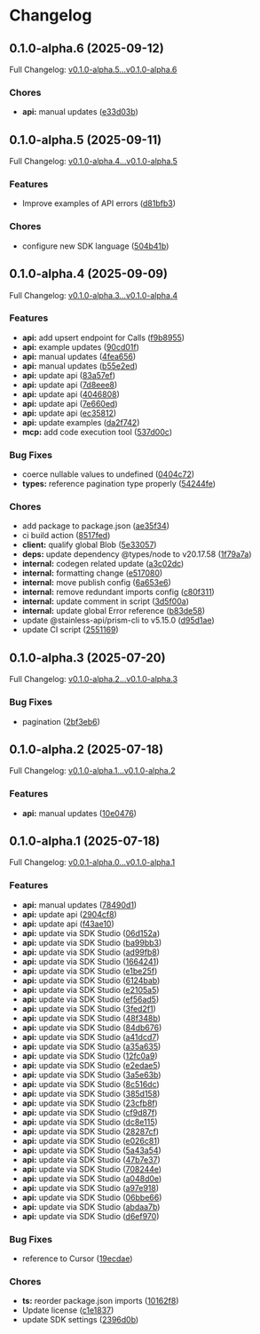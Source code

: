 # Changelog

## 0.1.0-alpha.6 (2025-09-12)

Full Changelog: [v0.1.0-alpha.5...v0.1.0-alpha.6](https://github.com/moonbaseai/moonbase-sdk-typescript/compare/v0.1.0-alpha.5...v0.1.0-alpha.6)

### Chores

* **api:** manual updates ([e33d03b](https://github.com/moonbaseai/moonbase-sdk-typescript/commit/e33d03b61bda92e5d3a4d3dfeb58fec0f1ed59af))

## 0.1.0-alpha.5 (2025-09-11)

Full Changelog: [v0.1.0-alpha.4...v0.1.0-alpha.5](https://github.com/moonbaseai/moonbase-sdk-typescript/compare/v0.1.0-alpha.4...v0.1.0-alpha.5)

### Features

* Improve examples of API errors ([d81bfb3](https://github.com/moonbaseai/moonbase-sdk-typescript/commit/d81bfb39f768d5f4b2ecbdcf35874751745c64dd))


### Chores

* configure new SDK language ([504b41b](https://github.com/moonbaseai/moonbase-sdk-typescript/commit/504b41b7c3d0610a2ffef9aa2bbcab612d6b5698))

## 0.1.0-alpha.4 (2025-09-09)

Full Changelog: [v0.1.0-alpha.3...v0.1.0-alpha.4](https://github.com/moonbaseai/moonbase-sdk-typescript/compare/v0.1.0-alpha.3...v0.1.0-alpha.4)

### Features

* **api:** add upsert endpoint for Calls ([f9b8955](https://github.com/moonbaseai/moonbase-sdk-typescript/commit/f9b8955e67dd1671cdc10be0b2cb87bce1d4414e))
* **api:** example updates ([90cd01f](https://github.com/moonbaseai/moonbase-sdk-typescript/commit/90cd01f206d667b63edeb89089fd546404acb996))
* **api:** manual updates ([4fea656](https://github.com/moonbaseai/moonbase-sdk-typescript/commit/4fea656dee37f6183c2c5424bd7149fdf0977bbb))
* **api:** manual updates ([b55e2ed](https://github.com/moonbaseai/moonbase-sdk-typescript/commit/b55e2ed9a42839034c8cb0be9f4370b9129497b6))
* **api:** update api ([83a57ef](https://github.com/moonbaseai/moonbase-sdk-typescript/commit/83a57ef43aa36b2644dcf88ce80c7153ff113810))
* **api:** update api ([7d8eee8](https://github.com/moonbaseai/moonbase-sdk-typescript/commit/7d8eee8c4adf3e9ef529bf53e2b6f3a425be06b7))
* **api:** update api ([4046808](https://github.com/moonbaseai/moonbase-sdk-typescript/commit/4046808d9018c3b3aa84c0ef461cd9b85feb1b83))
* **api:** update api ([7e660ed](https://github.com/moonbaseai/moonbase-sdk-typescript/commit/7e660edd3e28a22cb42145d9795a311b7dc9a83f))
* **api:** update api ([ec35812](https://github.com/moonbaseai/moonbase-sdk-typescript/commit/ec3581234bd095a9a54720974467fd799881f419))
* **api:** update examples ([da2f742](https://github.com/moonbaseai/moonbase-sdk-typescript/commit/da2f74249edd4c1a228dbd8dc4c92377ebd36813))
* **mcp:** add code execution tool ([537d00c](https://github.com/moonbaseai/moonbase-sdk-typescript/commit/537d00cb4bbff9c57f44f9d252ce3f159d266fa3))


### Bug Fixes

* coerce nullable values to undefined ([0404c72](https://github.com/moonbaseai/moonbase-sdk-typescript/commit/0404c720848a351b75ff12ec9c25a4129bd471cf))
* **types:** reference pagination type properly ([54244fe](https://github.com/moonbaseai/moonbase-sdk-typescript/commit/54244fe32dc7e18cf7c30fd65918fc7ca2ee1ee1))


### Chores

* add package to package.json ([ae35f34](https://github.com/moonbaseai/moonbase-sdk-typescript/commit/ae35f34bedf3645db8639921e8025312afae8eda))
* ci build action ([8517fed](https://github.com/moonbaseai/moonbase-sdk-typescript/commit/8517fed35853898d0fc242244922b45598d3fbc9))
* **client:** qualify global Blob ([5e33057](https://github.com/moonbaseai/moonbase-sdk-typescript/commit/5e33057a5c57cb3d8ae6f0ad0e05e11d2a410c32))
* **deps:** update dependency @types/node to v20.17.58 ([1f79a7a](https://github.com/moonbaseai/moonbase-sdk-typescript/commit/1f79a7a0b8ab2bd9c6eb67154277467ac461cbd4))
* **internal:** codegen related update ([a3c02dc](https://github.com/moonbaseai/moonbase-sdk-typescript/commit/a3c02dcbe49d6b9bfc165f349680692a1436a880))
* **internal:** formatting change ([e517080](https://github.com/moonbaseai/moonbase-sdk-typescript/commit/e517080dc9a46e200d03a61a614769eb3bc1be16))
* **internal:** move publish config ([6a653e6](https://github.com/moonbaseai/moonbase-sdk-typescript/commit/6a653e64f4bc13c533ab5b3c959aa2be3f529eb9))
* **internal:** remove redundant imports config ([c80f311](https://github.com/moonbaseai/moonbase-sdk-typescript/commit/c80f311cb7df5c3b872c7c941d3c1b01af64dc4a))
* **internal:** update comment in script ([3d5f00a](https://github.com/moonbaseai/moonbase-sdk-typescript/commit/3d5f00ab8767e344b0318fb65b8b718127d119f2))
* **internal:** update global Error reference ([b83de58](https://github.com/moonbaseai/moonbase-sdk-typescript/commit/b83de58a4b8ff9b24e9226802f2205b025c2f6d1))
* update @stainless-api/prism-cli to v5.15.0 ([d95d1ae](https://github.com/moonbaseai/moonbase-sdk-typescript/commit/d95d1ae1ad2488864bda2bc264738d4f2ae05639))
* update CI script ([2551169](https://github.com/moonbaseai/moonbase-sdk-typescript/commit/25511692511fc6389b98a362031c6512f30c3271))

## 0.1.0-alpha.3 (2025-07-20)

Full Changelog: [v0.1.0-alpha.2...v0.1.0-alpha.3](https://github.com/moonbaseai/moonbase-sdk-typescript/compare/v0.1.0-alpha.2...v0.1.0-alpha.3)

### Bug Fixes

* pagination ([2bf3eb6](https://github.com/moonbaseai/moonbase-sdk-typescript/commit/2bf3eb65a0499427856826fd87fc81439bf3cbf1))

## 0.1.0-alpha.2 (2025-07-18)

Full Changelog: [v0.1.0-alpha.1...v0.1.0-alpha.2](https://github.com/moonbaseai/moonbase-sdk-typescript/compare/v0.1.0-alpha.1...v0.1.0-alpha.2)

### Features

* **api:** manual updates ([10e0476](https://github.com/moonbaseai/moonbase-sdk-typescript/commit/10e04765ccda1e6af10d8f7f5cf1c7c3e1d4029c))

## 0.1.0-alpha.1 (2025-07-18)

Full Changelog: [v0.0.1-alpha.0...v0.1.0-alpha.1](https://github.com/moonbaseai/moonbase-sdk-typescript/compare/v0.0.1-alpha.0...v0.1.0-alpha.1)

### Features

* **api:** manual updates ([78490d1](https://github.com/moonbaseai/moonbase-sdk-typescript/commit/78490d18b4a0bbb7bb8d36e72c36b1f264f915d9))
* **api:** update api ([2904cf8](https://github.com/moonbaseai/moonbase-sdk-typescript/commit/2904cf815c9708db2be3bc3fdd5010b6bcca8c26))
* **api:** update api ([f43ae10](https://github.com/moonbaseai/moonbase-sdk-typescript/commit/f43ae10fa157c78962888e03b87c3480b3571582))
* **api:** update via SDK Studio ([06d152a](https://github.com/moonbaseai/moonbase-sdk-typescript/commit/06d152a0ba23f0195961318b2ed166781ae60e87))
* **api:** update via SDK Studio ([ba99bb3](https://github.com/moonbaseai/moonbase-sdk-typescript/commit/ba99bb3f965f184d45ae6b4b32739c3d4ece3551))
* **api:** update via SDK Studio ([ad99fb8](https://github.com/moonbaseai/moonbase-sdk-typescript/commit/ad99fb80b89646cc7c71671c5a7a2db6737db685))
* **api:** update via SDK Studio ([1664241](https://github.com/moonbaseai/moonbase-sdk-typescript/commit/16642417e0b6991ce6cb86436eb7aeea452297f3))
* **api:** update via SDK Studio ([e1be25f](https://github.com/moonbaseai/moonbase-sdk-typescript/commit/e1be25f6a0d2cc8b04c1ec667c24e7ceada58a5e))
* **api:** update via SDK Studio ([6124bab](https://github.com/moonbaseai/moonbase-sdk-typescript/commit/6124bab15df2faeabfb6868b47fa9af7eb6b44d4))
* **api:** update via SDK Studio ([e2105a5](https://github.com/moonbaseai/moonbase-sdk-typescript/commit/e2105a5f1108fadd450291a3b6a637692b8e86b7))
* **api:** update via SDK Studio ([ef56ad5](https://github.com/moonbaseai/moonbase-sdk-typescript/commit/ef56ad52ff7f1e244d2669d8b9d99e760055076a))
* **api:** update via SDK Studio ([3fed2f1](https://github.com/moonbaseai/moonbase-sdk-typescript/commit/3fed2f11c7e15a8f6612ae32f5f267f46e446999))
* **api:** update via SDK Studio ([48f348b](https://github.com/moonbaseai/moonbase-sdk-typescript/commit/48f348b0350b2538a68a0574427fb9d012e9101f))
* **api:** update via SDK Studio ([84db676](https://github.com/moonbaseai/moonbase-sdk-typescript/commit/84db676ba55dda97b35ac37d1a932c40f832f80d))
* **api:** update via SDK Studio ([a41dcd7](https://github.com/moonbaseai/moonbase-sdk-typescript/commit/a41dcd76e8202c9b17cac12dd24edab19af39975))
* **api:** update via SDK Studio ([a35a635](https://github.com/moonbaseai/moonbase-sdk-typescript/commit/a35a6359f86c3421fb94f829e79c057d20a3f874))
* **api:** update via SDK Studio ([12fc0a9](https://github.com/moonbaseai/moonbase-sdk-typescript/commit/12fc0a9f6db369d2352b26c21b1eb3f91c12cf50))
* **api:** update via SDK Studio ([e2edae5](https://github.com/moonbaseai/moonbase-sdk-typescript/commit/e2edae590926e0522ae1fd1dba7f67a134eaa2ed))
* **api:** update via SDK Studio ([3a5e63b](https://github.com/moonbaseai/moonbase-sdk-typescript/commit/3a5e63bb2b420c8757669d6a2fdf384a5777e52d))
* **api:** update via SDK Studio ([8c516dc](https://github.com/moonbaseai/moonbase-sdk-typescript/commit/8c516dcf3b6735dbd7feccdd0a67dea26ff05ee2))
* **api:** update via SDK Studio ([385d158](https://github.com/moonbaseai/moonbase-sdk-typescript/commit/385d158ac641afee3e0b6733f086652abca2d8ac))
* **api:** update via SDK Studio ([23cfb8f](https://github.com/moonbaseai/moonbase-sdk-typescript/commit/23cfb8f43ca0e340bc47bf1042a918243db05e28))
* **api:** update via SDK Studio ([cf9d87f](https://github.com/moonbaseai/moonbase-sdk-typescript/commit/cf9d87f7f060cc5edcd4dc7976a909e4f5bbcb34))
* **api:** update via SDK Studio ([dc8e115](https://github.com/moonbaseai/moonbase-sdk-typescript/commit/dc8e1152050b339e4772690a9a2d82c561475efe))
* **api:** update via SDK Studio ([28287cf](https://github.com/moonbaseai/moonbase-sdk-typescript/commit/28287cfe93a8be8562e455edd8fc484a907d9293))
* **api:** update via SDK Studio ([e026c81](https://github.com/moonbaseai/moonbase-sdk-typescript/commit/e026c81653b8e35c8cd531d2b954a9b7cfe5d2ff))
* **api:** update via SDK Studio ([5a43a54](https://github.com/moonbaseai/moonbase-sdk-typescript/commit/5a43a543f4b8dc60e1b3c2e976d7130803326005))
* **api:** update via SDK Studio ([47b7e37](https://github.com/moonbaseai/moonbase-sdk-typescript/commit/47b7e376443626a952c2a440515017f8c0611aa1))
* **api:** update via SDK Studio ([708244e](https://github.com/moonbaseai/moonbase-sdk-typescript/commit/708244e2810b357349a40b034b5d46dc2604b32b))
* **api:** update via SDK Studio ([a048d0e](https://github.com/moonbaseai/moonbase-sdk-typescript/commit/a048d0e2841d5c1c561151f5407f7a39c9abad43))
* **api:** update via SDK Studio ([a97e918](https://github.com/moonbaseai/moonbase-sdk-typescript/commit/a97e918eff765b4830c06a1cf62d5878462dd9fc))
* **api:** update via SDK Studio ([06bbe66](https://github.com/moonbaseai/moonbase-sdk-typescript/commit/06bbe661ab1c370b7eaea492d6cf07eb238261aa))
* **api:** update via SDK Studio ([abdaa7b](https://github.com/moonbaseai/moonbase-sdk-typescript/commit/abdaa7bcfdc75000d221afb104eb3d4c37018fa3))
* **api:** update via SDK Studio ([d6ef970](https://github.com/moonbaseai/moonbase-sdk-typescript/commit/d6ef970ed611855f2f19d5c8072ddbe619d65330))


### Bug Fixes

* reference to Cursor ([19ecdae](https://github.com/moonbaseai/moonbase-sdk-typescript/commit/19ecdae6de17a21dec6815635a428564be06ca4d))


### Chores

* **ts:** reorder package.json imports ([10162f8](https://github.com/moonbaseai/moonbase-sdk-typescript/commit/10162f83a19d239ed56b8e804be84095b35d06a3))
* Update license ([c1e1837](https://github.com/moonbaseai/moonbase-sdk-typescript/commit/c1e18376b3d78531fbaf63d4d202fcb1ac874785))
* update SDK settings ([2396d0b](https://github.com/moonbaseai/moonbase-sdk-typescript/commit/2396d0bf206fd4ae54e59ec846547468fe66b81e))
